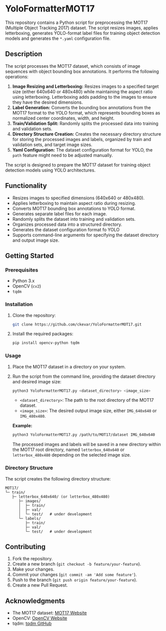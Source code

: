 # YoloFormatterMOT17

This repository contains a Python script for preprocessing the MOT17 (Multiple Object Tracking 2017) dataset. The script resizes images, applies letterboxing, generates YOLO-format label files for training object detection models and generates the `*.yaml` configuration file.

## Description

The script processes the MOT17 dataset, which consists of image sequences with object bounding box annotations. It performs the following operations:

1.  **Image Resizing and Letterboxing:** Resizes images to a specified target size (either 640x640 or 480x480) while maintaining the aspect ratio using letterboxing. Letterboxing adds padding to the images to ensure they have the desired dimensions.
2.  **Label Generation:** Converts the bounding box annotations from the MOT17 format to the YOLO format, which represents bounding boxes as normalized center coordinates, width, and height.
3.  **Train/Validation Split:** Randomly splits the processed data into training and validation sets.
4.  **Directory Structure Creation:** Creates the necessary directory structure for storing the processed images and labels, organized by train and validation sets, and target image sizes.
5.  **Yaml Configuration:** The dataset configuration format for YOLO, the `path` feature might need to be adjusted manually.

The script is designed to prepare the MOT17 dataset for training object detection models using YOLO architectures.

## Functionality

* Resizes images to specified dimensions (640x640 or 480x480).
* Applies letterboxing to maintain aspect ratio during resizing.
* Converts MOT17 bounding box annotations to YOLO format.
* Generates separate label files for each image.
* Randomly splits the dataset into training and validation sets.
* Organizes processed data into a structured directory.
* Generates the dataset configuration format fo YOLO
* Supports command-line arguments for specifying the dataset directory and output image size.

## Getting Started

### Prerequisites

* Python 3.x
* OpenCV (`cv2`)
* `tqdm`

### Installation

1.  Clone the repository:

    ```bash
    git clone https://github.com/ckevar/YoloFormatterMOT17.git
    ```

2.  Install the required packages:

    ```bash
    pip install opencv-python tqdm
    ```

### Usage

1.  Place the MOT17 dataset in a directory on your system.

2.  Run the script from the command line, providing the dataset directory and desired image size:

    ```bash
    python3 YoloFormatterMOT17.py <dataset_directory> <image_size>
    ```
    
    * `<dataset_directory>`: The path to the root directory of the MOT17 dataset.
    * `<image_size>`: The desired output image size, either `IMG_640x640` or `IMG_480x480`.

    **Example:**

    ```bash
    python3 YoloFormatterMOT17.py /path/to/MOT17/dataset IMG_640x640
    ```

    The processed images and labels will be saved in a new directory within the MOT17 root directory, named `letterbox_640x640` or `letterbox_480x480` depending on the selected image size.

### Directory Structure

The script creates the following directory structure:
```
MOT17/
└─ train/
   ├─ letterbox_640x640/ (or letterbox_480x480)
      ├─ images/
      │  ├─ train/
      │  ├─ val/
      │  └─ test/   # under development
      └─ labels/
         ├─ train/
         ├─ val/
         └─ test/   # under development
```

## Contributing

1.  Fork the repository.
2.  Create a new branch (`git checkout -b feature/your-feature`).
3.  Make your changes.
4.  Commit your changes (`git commit -am 'Add some feature'`).
5.  Push to the branch (`git push origin feature/your-feature`).
6.  Create a new Pull Request.

## Acknowledgments

* The MOT17 dataset: [MOT17 Website](https://motchallenge.net/data/MOT17/)
* OpenCV: [OpenCV Website](https://opencv.org/)
* tqdm: [tqdm GitHub](https://github.com/tqdm/tqdm)
